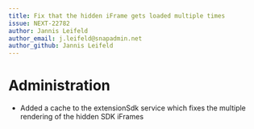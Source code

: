 ```yaml
---
title: Fix that the hidden iFrame gets loaded multiple times
issue: NEXT-22782
author: Jannis Leifeld
author_email: j.leifeld@snapadmin.net
author_github: Jannis Leifeld
---
```

# Administration
* Added a cache to the extensionSdk service which fixes the multiple rendering of the hidden SDK iFrames
